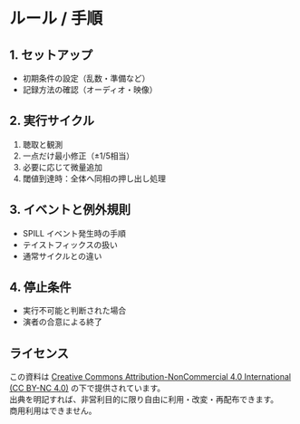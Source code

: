 # ルール / 手順

## 1. セットアップ
- 初期条件の設定（乱数・準備など）
- 記録方法の確認（オーディオ・映像）

## 2. 実行サイクル
1. 聴取と観測  
2. 一点だけ最小修正（±1/5相当）  
3. 必要に応じて微量追加  
4. 閾値到達時：全体へ同相の押し出し処理  

## 3. イベントと例外規則
- SPILL イベント発生時の手順  
- テイストフィックスの扱い  
- 通常サイクルとの違い

## 4. 停止条件
- 実行不可能と判断された場合
- 演者の合意による終了

## ライセンス
この資料は [Creative Commons Attribution-NonCommercial 4.0 International (CC BY-NC 4.0)](https://creativecommons.org/licenses/by-nc/4.0/deed.ja) の下で提供されています。  
出典を明記すれば、非営利目的に限り自由に利用・改変・再配布できます。  
商用利用はできません。
